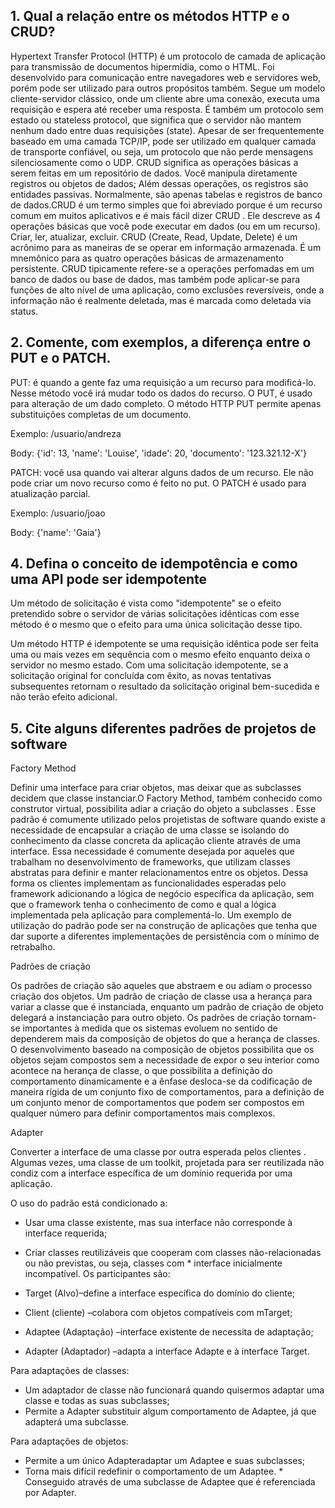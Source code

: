  ## 1. Qual a relação entre os métodos HTTP e o CRUD?


Hypertext Transfer Protocol (HTTP) é um protocolo de camada de aplicação para transmissão de documentos hipermídia, como o HTML. Foi desenvolvido para comunicação entre navegadores web e servidores web, porém pode ser utilizado para outros propósitos também. Segue um modelo cliente-servidor clássico, onde um cliente abre uma conexão, executa uma requisição e espera até receber uma resposta. É também um protocolo sem estado ou stateless protocol, que significa que o servidor não mantem nenhum dado entre duas requisições (state). Apesar de ser frequentemente baseado em uma camada TCP/IP, pode ser utilizado em qualquer camada de transporte confiável, ou seja, um protocolo que não perde mensagens silenciosamente como o UDP. CRUD significa as operações básicas a serem feitas em um repositório de dados. Você manipula diretamente registros ou objetos de dados; Além dessas operações, os registros são entidades passivas. Normalmente, são apenas tabelas e registros de banco de dados.CRUD é um termo simples que foi abreviado porque é um recurso comum em muitos aplicativos e é mais fácil dizer CRUD . Ele descreve as 4 operações básicas que você pode executar em dados (ou em um recurso). Criar, ler, atualizar, excluir. CRUD (Create, Read, Update, Delete) é um acrônimo para as maneiras de se operar em informação armazenada. É um mnemônico para as quatro operações básicas de armazenamento persistente. CRUD tipicamente refere-se a operações perfomadas em um banco de dados ou base de dados, mas também pode aplicar-se para funções de alto nível de uma aplicação, como exclusões reversíveis, onde a informação não é realmente deletada, mas é marcada como deletada via status.

## 2. Comente, com exemplos, a diferença entre o PUT e o PATCH.

PUT: é quando a gente faz uma requisição a um recurso para modificá-lo. Nesse método você irá mudar todo os dados do recurso. O PUT, é usado para alteração de um dado completo. O método HTTP PUT permite apenas substituições completas de um documento.

Exemplo: /usuario/andreza

Body: {'id': 13, 'name': 'Louise', 'idade': 20, 'documento': '123.321.12-X'}

PATCH: você usa quando vai alterar alguns dados de um recurso. Ele não pode criar um novo recurso como é feito no put.
O PATCH é usado para atualização parcial.

Exemplo: /usuario/joao

Body: {'name': 'Gaia'}

## 4. Defina o conceito de idempotência e como uma API pode ser idempotente

Um método de solicitação é vista como  "idempotente" se o efeito pretendido sobre o servidor de várias solicitações idênticas com esse método é o mesmo que o efeito para uma única solicitação desse tipo.

Um método HTTP é idempotente se uma requisição idêntica pode ser feita uma ou mais vezes em sequência com o mesmo efeito enquanto deixa o servidor no mesmo estado. Com uma solicitação idempotente, se a solicitação original for concluída com êxito, as novas tentativas subsequentes retornam o resultado da solicitação original bem-sucedida e não terão efeito adicional.


## 5. Cite alguns diferentes padrões de projetos de software


Factory Method

Definir uma interface para criar objetos, mas deixar que as subclasses decidem que classe instanciar.O Factory Method, também conhecido como construtor virtual, possibilita adiar a criação do objeto a subclasses . Esse padrão é comumente utilizado pelos projetistas de software quando existe a necessidade de encapsular a criação de uma classe se isolando do conhecimento da classe concreta da aplicação cliente através de uma interface. Essa necessidade é comumente desejada por aqueles que trabalham no desenvolvimento de frameworks, que utilizam classes abstratas para definir e manter relacionamentos entre os objetos. Dessa forma os clientes implementam as funcionalidades esperadas pelo framework adicionando a lógica de negócio específica da aplicação, sem que o framework tenha o conhecimento de como e qual a lógica implementada pela aplicação para complementá-lo. Um exemplo de utilização do padrão pode ser na construção de aplicações que tenha que dar suporte a diferentes implementações de persistência com o mínimo de retrabalho.


Padrões de criação

Os padrões de criação são aqueles que abstraem e ou adiam o processo criação dos objetos. Um padrão de criação de classe usa a herança para variar a classe que é instanciada, enquanto um padrão de criação de objeto delegará a instanciação para outro objeto. Os padrões de criação tornam-se importantes à medida que os sistemas evoluem no sentido de dependerem mais da composição de objetos do que a herança de classes. O desenvolvimento baseado na composição de objetos possibilita que os objetos sejam compostos sem a necessidade de expor o seu interior como acontece na herança de classe, o que possibilita a definição do comportamento dinamicamente e a ênfase desloca-se da codificação de maneira rígida de um conjunto fixo de comportamentos, para a definição de um conjunto menor de comportamentos que podem ser compostos em qualquer número para definir comportamentos mais complexos.


Adapter

Converter a interface de uma classe por outra esperada pelos clientes . Algumas vezes, uma classe de um toolkit, projetada para ser reutilizada não condiz com a interface específica de um domínio requerida por uma aplicação.

O uso do padrão está condicionado a:

* Usar uma classe existente, mas sua interface não corresponde à interface requerida;
* Criar classes reutilizáveis que cooperam com classes não-relacionadas ou não previstas, ou seja, classes com * interface inicialmente incompatível.
Os participantes são:

* Target (Alvo)–define a interface específica do domínio do cliente;
* Client (cliente) –colabora com objetos compatíveis com mTarget;
* Adaptee (Adaptação) –interface existente de necessita de adaptação;
* Adapter (Adaptador) –adapta a interface Adapte e à interface Target.


Para adaptações de classes:

* Um adaptador de classe não funcionará quando quisermos adaptar uma classe e todas as suas subclasses;
* Permite a Adapter substituir algum comportamento de Adaptee, já que adapterá uma subclasse.

Para adaptações de objetos:

* Permite a um único Adapteradaptar um Adaptee e suas subclasses;
* Torna mais difícil redefinir o comportamento de um Adaptee. * Conseguido através de uma subclasse de Adaptee que é referenciada por Adapter.

